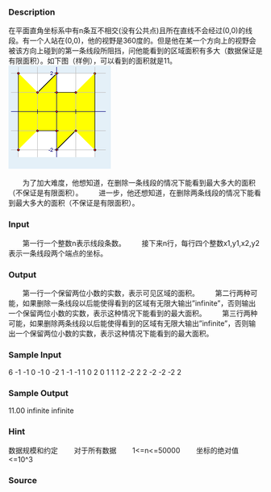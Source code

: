 
### Description
在平面直角坐标系中有n条互不相交(没有公共点)且所在直线不会经过(0,0)的线段。有一个人站在(0,0)，他的视野是360度的。但是他在某一个方向上的视野会被该方向上碰到的第一条线段所阻挡，问他能看到的区域面积有多大（数据保证是有限面积）。如下图（样例），可以看到的面积就是11。
![](/JudgeOnline/upload/201203/ff(1).jpg)

　　为了加大难度，他想知道，在删除一条线段的情况下能看到最大多大的面积（不保证是有限面积）。
　　进一步，他还想知道，在删除两条线段的情况下能看到最大多大的面积（不保证是有限面积）。

### Input
　　第一行一个整数n表示线段条数。
　　接下来n行，每行四个整数x1,y1,x2,y2表示一条线段两个端点的坐标。

### Output
　　第一行一个保留两位小数的实数，表示可见区域的面积。
　　第二行两种可能，如果删除一条线段以后能使得看到的区域有无限大输出”infinite”，否则输出一个保留两位小数的实数，表示这种情况下能看到的最大面积。
　　第三行两种可能，如果删除两条线段以后能使得看到的区域有无限大输出”infinite”，否则输出一个保留两位小数的实数，表示这种情况下能看到的最大面积。

### Sample Input
6
-1 -1 0 -1
0 -2 1 -1
-1 1 0 2
0 1 1 1
2 -2 2 2
-2 -2 -2 2


### Sample Output
11.00
infinite
infinite


### Hint
数据规模和约定
　　对于所有数据
　　1<=n<=50000
　　坐标的绝对值<=10^3

### Source
